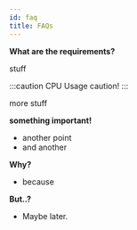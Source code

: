 ```yaml
---
id: faq
title: FAQs
---
```


**What are the requirements?**

stuff

:::caution CPU Usage
caution!
:::

more stuff

**something important!**

- another point
- and another

**Why?**

- because

**But..?**

- Maybe later.
